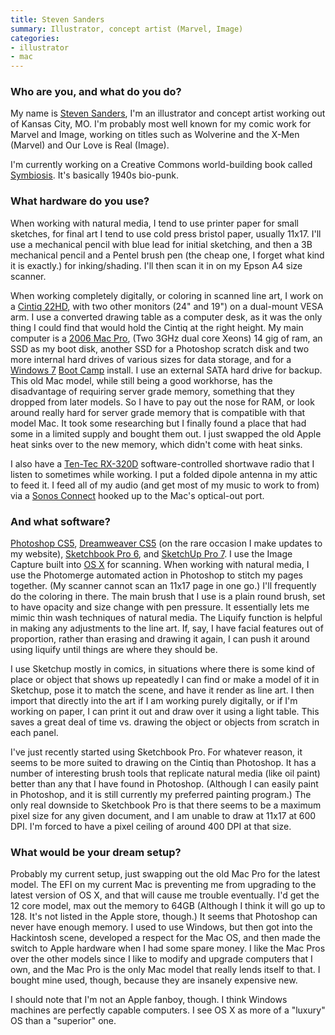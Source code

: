 ```yaml
---
title: Steven Sanders
summary: Illustrator, concept artist (Marvel, Image)
categories:
- illustrator
- mac
---
```


### Who are you, and what do you do?

My name is [Steven Sanders](http://stevensanders.tumblr.com/ "Steven's Tumblr site."), I'm an illustrator and concept artist working out of Kansas City, MO. I'm probably most well known for my comic work for Marvel and Image, working on titles such as Wolverine and the X-Men (Marvel) and Our Love is Real (Image).

I'm currently working on a Creative Commons world-building book called [Symbiosis](http://www.kickstarter.com/projects/570044257/symbiosis-a-creative-commons-art-book/ "Steven's Kickstarter book project."). It's basically 1940s bio-punk.
 
### What hardware do you use?

When working with natural media, I tend to use printer paper for small sketches, for final art I tend to use cold press bristol paper, usually 11x17. I'll use a mechanical pencil with blue lead for initial sketching, and then a 3B mechanical pencil and a Pentel brush pen (the cheap one, I forget what kind it is exactly.) for inking/shading. I'll then scan it in on my Epson A4 size scanner.

When working completely digitally, or coloring in scanned line art, I work on a [Cintiq 22HD][cintiq], with two other monitors (24" and 19") on a dual-mount VESA arm. I use a converted drawing table as a computer desk, as it was the only thing I could find that would hold the Cintiq at the right height. My main computer is a [2006 Mac Pro][mac-pro], (Two 3GHz dual core Xeons) 14 gig of ram, an SSD as my boot disk, another SSD for a Photoshop scratch disk and two more internal hard drives of various sizes for data storage, and for a [Windows 7][windows-7] [Boot Camp][boot-camp] install. I use an external SATA hard drive for backup. This old Mac model, while still being a good workhorse, has the disadvantage of requiring server grade memory, something that they dropped from later models. So I have to pay out the nose for RAM, or look around really hard for server grade memory that is compatible with that model Mac. It took some researching but I finally found a place that had some in a limited supply and bought them out. I just swapped the old Apple heat sinks over to the new memory, which didn't come with heat sinks.

I also have a [Ten-Tec RX-320D][rx-320d] software-controlled shortwave radio that I listen to sometimes while working. I put a folded dipole antenna in my attic to feed it. I feed all of my audio (and get most of my music to work to from) via a [Sonos Connect][connect.2] hooked up to the Mac's optical-out port.

### And what software?

[Photoshop CS5][photoshop], [Dreamweaver CS5][dreamweaver] (on the rare occasion I make updates to my website), [Sketchbook Pro 6][sketchbook-pro], and [SketchUp Pro 7][sketchup-pro]. I use the Image Capture built into [OS X][macos] for scanning. When working with natural media, I use the Photomerge automated action in Photoshop to stitch my pages together. (My scanner cannot scan an 11x17 page in one go.) I'll frequently do the coloring in there. The main brush that I use is a plain round brush, set to have opacity and size change with pen pressure. It essentially lets me mimic thin wash techniques of natural media. The Liquify function is helpful in making any adjustments to the line art. If, say, I have facial features out of proportion, rather than erasing and drawing it again, I can push it around using liquify until things are where they should be. 

I use Sketchup mostly in comics, in situations where there is some kind of place or object that shows up repeatedly I can find or make a model of it in Sketchup, pose it to match the scene, and have it render as line art. I then import that directly into the art if I am working purely digitally, or if I'm working on paper, I can print it out and draw over it using a light table. This saves a great deal of time vs. drawing the object or objects from scratch in each panel. 

I've just recently started using Sketchbook Pro. For whatever reason, it seems to be more suited to drawing on the Cintiq than Photoshop. It has a number of interesting brush tools that replicate natural media (like oil paint) better than any that I have found in Photoshop. (Although I can easily paint in Photoshop, and it is still currently my preferred painting program.) The only real downside to Sketchbook Pro is that there seems to be a maximum pixel size for any given document, and I am unable to draw at 11x17 at 600 DPI. I'm forced to have a pixel ceiling of around 400 DPI at that size.

### What would be your dream setup?

Probably my current setup, just swapping out the old Mac Pro for the latest model. The EFI on my current Mac is preventing me from upgrading to the latest version of OS X, and that will cause me trouble eventually. I'd get the 12 core model, max out the memory to 64GB (Although I think it will go up to 128. It's not listed in the Apple store, though.) It seems that Photoshop can never have enough memory. I used to use Windows, but then got into the Hackintosh scene, developed a respect for the Mac OS, and then made the switch to Apple hardware when I had some spare money. I like the Mac Pros over the other models since I like to modify and upgrade computers that I own, and the Mac Pro is the only Mac model that really lends itself to that. I bought mine used, though, because they are insanely expensive new. 

I should note that I'm not an Apple fanboy, though. I think Windows machines are perfectly capable computers. I see OS X as more of a "luxury" OS than a "superior" one.

[boot-camp]: https://en.wikipedia.org/wiki/Boot_Camp_(software) "Software to allow Macs to run Windows natively."
[cintiq]: https://www.wacom.com/en/us/cintiq "A computer screen you can draw on."
[connect.2]: https://www.sonos.com/sonos-shop/products/connect "An audio streaming system."
[dreamweaver]: https://www.adobe.com/products/dreamweaver.html "A WYSIWYG editor."
[mac-pro]: https://www.apple.com/mac-pro/ "The Intel-based Mac tower computer."
[macos]: https://en.wikipedia.org/wiki/MacOS "An operating system for Mac hardware."
[photoshop]: https://www.adobe.com/products/photoshop.html "A bitmap image editor."
[rx-320d]: http://www.tentecwiki.org/doku.php?id=rx-320d "A shortwave radio receiver."
[sketchbook-pro]: https://www.autodesk.com/products/sketchbook-pro/overview "A drawing/illustration tool."
[sketchup-pro]: https://www.sketchup.com/products/sketchup-pro "3D modelling software."
[windows-7]: https://en.wikipedia.org/wiki/Windows_7 "An operating system."
